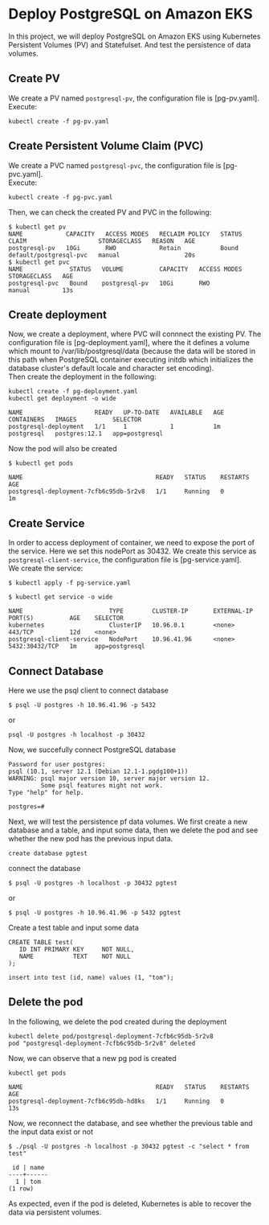 # Deploy PostgreSQL on Amazon EKS
In this project, we will deploy PostgreSQL on Amazon EKS using Kubernetes Persistent Volumes (PV) and Statefulset. And test the persistence of data volumes.

## Create PV
We create a PV named `postgresql-pv`, the configuration file is [pg-pv.yaml].</br>
Execute:
```
kubectl create -f pg-pv.yaml
```

## Create Persistent Volume Claim (PVC)
We create a PVC named `postgresql-pvc`, the configuration file is [pg-pvc.yaml].</br>
Execute:
```
kubectl create -f pg-pvc.yaml
```

Then, we can check the created PV and PVC in the following:
```
$ kubectl get pv
NAME            CAPACITY   ACCESS MODES   RECLAIM POLICY   STATUS   CLAIM                    STORAGECLASS   REASON   AGE
postgresql-pv   10Gi       RWO            Retain           Bound    default/postgresql-pvc   manual                  20s
$ kubectl get pvc
NAME             STATUS   VOLUME          CAPACITY   ACCESS MODES   STORAGECLASS   AGE
postgresql-pvc   Bound    postgresql-pv   10Gi       RWO            manual         13s
```

## Create deployment
Now, we create a deployment, where PVC will connnect the existing PV. The configuration file is [pg-deployment.yaml], where the it defines a volume which mount to /var/lib/postgresql/data (because the data will be stored in this path when PostgreSQL container executing initdb which initializes the database cluster's default locale and character set encoding).</br>
Then create the deployment in the following:
```
kubectl create -f pg-deployment.yaml
kubectl get deployment -o wide

NAME                    READY   UP-TO-DATE   AVAILABLE   AGE    CONTAINERS   IMAGES          SELECTOR
postgresql-deployment   1/1     1            1           1m     postgresql   postgres:12.1   app=postgresql
```
Now the pod will also be created
```
$ kubectl get pods

NAME                                     READY   STATUS    RESTARTS   AGE
postgresql-deployment-7cfb6c95db-5r2v8   1/1     Running   0          1m
```

## Create Service
In order to access deployment of container, we need to expose the port of the service. Here we set this nodePort as 30432.
We create this service as `postgresql-client-service`, the configuration file is [pg-service.yaml].</br>
We create the service:

```
$ kubectl apply -f pg-service.yaml

$ kubectl get service -o wide

NAME                        TYPE        CLUSTER-IP       EXTERNAL-IP   PORT(S)          AGE    SELECTOR
kubernetes                  ClusterIP   10.96.0.1        <none>        443/TCP          12d    <none>
postgresql-client-service   NodePort    10.96.41.96      <none>        5432:30432/TCP   1m     app=postgresql
```

## Connect Database
Here we use the psql client to connect database
```
$ psql -U postgres -h 10.96.41.96 -p 5432
```
or
```
psql -U postgres -h localhost -p 30432
```
Now, we succefully connect PostgreSQL database

```
Password for user postgres:
psql (10.1, server 12.1 (Debian 12.1-1.pgdg100+1))
WARNING: psql major version 10, server major version 12.
         Some psql features might not work.
Type "help" for help.

postgres=#
```
Next, we will test the persistence pf data volumes. We first create a new database and a table, and input some data, then we delete the pod and see whether the new pod has the previous input data.
```
create database pgtest
```
connect the database
```
$ psql -U postgres -h localhost -p 30432 pgtest
```
or
```
$ psql -U postgres -h 10.96.41.96 -p 5432 pgtest
```
Create a test table and input some data
```
CREATE TABLE test(
   ID INT PRIMARY KEY     NOT NULL,
   NAME           TEXT    NOT NULL
);

insert into test (id, name) values (1, "tom");
```

## Delete the pod
In the following, we delete the pod created during the deployment
```
kubectl delete pod/postgresql-deployment-7cfb6c95db-5r2v8
pod "postgresql-deployment-7cfb6c95db-5r2v8" deleted
```

Now, we can observe that a new pg pod is created
```
kubectl get pods

NAME                                     READY   STATUS    RESTARTS   AGE
postgresql-deployment-7cfb6c95db-hd8ks   1/1     Running   0          13s
```
Now, we reconnect the database, and see whether the previous table and the input data exist or not 
```
$ ./psql -U postgres -h localhost -p 30432 pgtest -c "select * from test"

 id | name
----+------
  1 | tom
(1 row)
```

As expected, even if the pod is deleted, Kubernetes is able to recover the data via persistent volumes.
